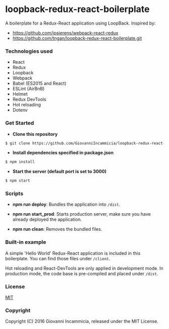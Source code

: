 # loopback-redux-react-boilerplate

A boilerplate for a Redux-React application using LoopBack.
Inspired by:
- https://github.com/jpsierens/webpack-react-redux
- https://github.com/tngan/loopback-redux-react-boilerplate.git

### Technologies used

- React
- Redux
- Loopback
- Webpack
- Babel (ES2015 and React)
- ESLint (AirBnB)
- Helmet
- Redux DevTools
- Hot reloading
- Dotenv

### Get Started
- **Clone this repository**
```bash
$ git clone https://github.com/GiovanniIncammicia/loopback-redux-react-boilerplate.git
```

- **Install dependencies specified in package.json**
```bash
$ npm install
```

- **Start the server (default port is set to 3000)**
```bash
$ npm start
```

### Scripts
- **npm run deploy**: Bundles the application into `/dist`.

- **npm run start_prod**: Starts production server, make sure you have already deployed the application.

- **npm run clean**: Removes the bundled files.

### Built-in example
A simple 'Hello World' Redux-React application is included in this boilerplate. You can find those files under `/client`.

Hot reloading and React-DevTools are only applied in development mode. In production mode, the code base is pre-compiled and placed under `/dist`.

### License

[MIT](LICENSE)

### Copyright

Copyright (C) 2016 Giovanni Incammicia, released under the MIT License.
